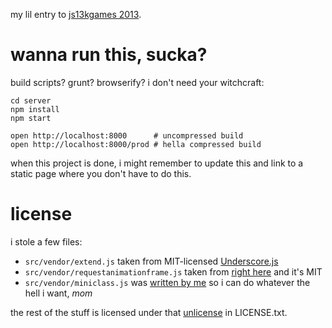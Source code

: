 my lil entry to [js13kgames 2013](http://2013.js13kgames.com/).

wanna run this, sucka?
======================

build scripts? grunt? browserify? i don't need your witchcraft:

    cd server
    npm install
    npm start
    
    open http://localhost:8000      # uncompressed build
    open http://localhost:8000/prod # hella compressed build

when this project is done, i might remember to update this and link to a static page where you don't have to do this.

license
=======

i stole a few files:

- `src/vendor/extend.js` taken from MIT-licensed [Underscore.js](http://underscorejs.org)
- `src/vendor/requestanimationframe.js` taken from [right here](https://gist.github.com/paulirish/1579671) and it's MIT
- `src/vendor/miniclass.js` was [written by me](https://github.com/EvanHahn/MiniClass) so i can do whatever the hell i want, _mom_

the rest of the stuff is licensed under that [unlicense](http://unlicense.org/) in LICENSE.txt.